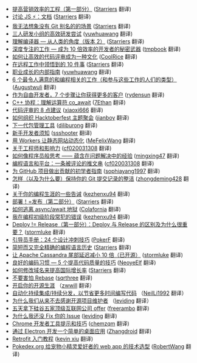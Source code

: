 * [提高营销效率的工程（第一部分）](https://juejin.im/post/5c403b5ce51d452c8e6d3dc4) ([Starriers](https://github.com/Starriers) 翻译)
* [讨论 JS ⚡：文档](https://juejin.im/post/5c4039bbe51d4551733494a6) ([Starriers](https://github.com/Starriers) 翻译)
* [我无法想象没有 Git 别名的的场景](https://juejin.im/post/5c207bd4e51d452b7b032cf6) ([Starriers](https://github.com/Starriers) 翻译)
* [三人研发小组的高效研发尝试](https://juejin.im/post/5c19d1846fb9a049f06a33fc) ([yuwhuawang](https://github.com/yuwhuawang) 翻译)
* [理解编译器 — 从人类的角度（版本 2）](https://juejin.im/post/5c10b2f6e51d452ad958631f) ([Starriers](https://github.com/Starriers) 翻译)
* [深度专注的工作 — 成为 10 倍效率的开发者的秘密武器](https://juejin.im/post/5bffb3f5f265da613a53bd4b) ([tmpbook](https://github.com/tmpbook) 翻译)
* [如何让高效的代码评审成为一种文化](https://juejin.im/post/5bfc9ff9e51d454b6c371f5d) ([CoolRice](https://github.com/CoolRice) 翻译)
* [在远程工作中领悟到的 10 件事](https://juejin.im/post/5bf7a79f51882511a8528cf0) ([Starriers](https://github.com/Starriers) 翻译)
* [职业成长的内部指南](https://juejin.im/post/5bd722a65188252dd11662af) ([yuwhuawang](https://github.com/yuwhuawang) 翻译)
* [6 个最令人满意的和编程相关的工作（和参与这些工作的人们的类型）](https://juejin.im/post/5be271f0e51d450556196864) ([Augustwuli](https://github.com/Augustwuli) 翻译)
* [作为自由开发者，7 个步骤让你获得更多的客户](https://juejin.im/post/5bd660c26fb9a05ce576e9b7) ([rydensun](https://github.com/rydensun) 翻译)
* [C++ 协程：理解运算符 co_await](https://juejin.im/post/5bee59a1e51d4545453dc558) ([7Ethan](https://github.com/7Ethan) 翻译)
* [代码评审的 8 点建议](https://juejin.im/post/5bd1e6696fb9a05d096597c6) ([xiaoxi666](https://github.com/xiaoxi666) 翻译)
* [如何组织 Hacktoberfest 主题聚会](https://juejin.im/post/5bbc150be51d450e6867be7a) ([jianboy](https://github.com/jianboy) 翻译)
* [下一代包管理工具](https://juejin.im/post/5ba9830fe51d450e4d2fe208) ([diliburong](https://github.com/diliburong) 翻译)
* [新手开发者须知](https://juejin.im/post/5bade6a76fb9a05d32515cf0) ([ssshooter](https://github.com/ssshooter) 翻译)
* [用 Workers 让静态网站动态化](https://juejin.im/post/5b95c5375188255c6e70422a) ([MeFelixWang](https://github.com/MeFelixWang) 翻译)
* [关于工程师和影响力](https://juejin.im/post/5b8f9a96f265da0ab33125b0) ([cf020031308](https://github.com/cf020031308) 翻译)
* [如何像程序员般思考 —— 蕴含在问题解决中的经验](https://juejin.im/post/5b76839ae51d4566491c24bb) ([mingxing47](https://github.com/mingxing47) 翻译)
* [编程语言和平台：一条被评论的推文串](https://juejin.im/post/5b4c2b75e51d45195b336d57) ([cf020031308](https://github.com/cf020031308) 翻译)
* [为 GitHub 项目做出贡献的初学者指南](https://juejin.im/entry/5b2e58ba6fb9a00e4966ee4b) ([sophiayang1997](https://github.com/sophiayang1997) 翻译)
* [怎样（以及为什么要）保持你的 Git 提交记录的整洁](https://juejin.im/post/5b29060ee51d4558cd2adac0) ([zhongdeming428](https://github.com/zhongdeming428) 翻译)
* [关于你的编程生涯的一些告诫](https://juejin.im/post/5b0256e36fb9a07aa767f5b4) ([kezhenxu94](https://github.com/kezhenxu94) 翻译)
* [部署！=发布（第二部分）](https://juejin.im/post/5b00d2fa6fb9a07a9a1120e9) ([Starriers](https://github.com/Starriers) 翻译)
* [如何逃离 async/await 地狱](https://juejin.im/post/5aefbb48f265da0b9b073c40) ([Colafornia](https://github.com/Colafornia) 翻译)
* [我在编程初级阶段常犯的错误](https://juejin.im/post/5ae97af6f265da0ba062f797) ([kezhenxu94](https://github.com/kezhenxu94) 翻译)
* [Deploy != Release（第一部分）：Deploy 与 Release 的区别及为什么很重要？](https://juejin.im/post/5ad80983f265da505c3c1b3a) ([stormluke](https://github.com/stormluke) 翻译)
* [引导员手册：24 个设计冲刺技巧](https://juejin.im/post/5ae3254d6fb9a07abc29a741) ([PokerF](https://github.com/PokerF) 翻译)
* [简短而又完全精确的编程语言历史](https://juejin.im/post/5ac1b8a25188255c637b1cd5) ([Starriers](https://github.com/Starriers) 翻译)
* [让 Apache Cassandra 尾部延迟减小 10 倍（已开源）](https://juejin.im/post/5ac31083f265da239a5fff0c) ([stormluke](https://github.com/stormluke) 翻译)
* [良好的编码习惯 — 5 个提高代码质量的技巧](https://juejin.im/post/5abc584251882555867f7f1e) ([NeoyeElf](https://github.com/NeoyeElf) 翻译)
* [如何修改域名来提高国际增长率](https://juejin.im/post/5aaf0542f265da239530c653) ([Starriers](https://github.com/Starriers) 翻译)
* [不要害怕 Rebase](https://juejin.im/post/5ab1bdbe518825556e5df5f8) ([sqrthree](https://github.com/sqrthree) 翻译)
* [开启你的开源生涯](https://juejin.im/post/5a5c029d51882573432d21ff) （[zwwill](https://github.com/zwwill) 翻译）
* [自动化持续集成/持续分发，以节省更多时间编写代码](https://juejin.im/post/5a44aab86fb9a044ff31c418) （[NeilLi1992](https://github.com/NeilLi1992) 翻译）
* [为什么我们从来不去感谢开源项目维护者](https://juejin.im/post/5a40c20b518825696f7e3c23) （[leviding](https://github.com/leviding) 翻译）
* [五天拿下硅谷五家顶级互联网公司 offer](https://juejin.im/post/5a1247d26fb9a0452a3bec33) ([freerambo](https://github.com/freerambo) 翻译)
* [为什么我还没 Fix 你的 Issue](https://juejin.im/post/59950fd9f265da248535b46d?utm_source=gold-miner&utm_medium=readme&utm_campaign=github) ([leviding](https://github.com/leviding) 翻译)
* [Chrome 开发者工具提示和技巧](http://gold.xitu.io/entry/56d56f4dc4c971005193ecec?utm_source=gold-miner&utm_medium=readme&utm_campaign=github) ([chemzqm](https://github.com/chemzqm) 翻译)
* [通过 Electron 开发一个简单的桌面应用](http://gold.xitu.io/entry/56aae5e4a633bd0257ae4ab8?utm_source=gold-miner&utm_medium=readme&utm_campaign=github) ([Zhangdroid](https://github.com/Zhangdroid) 翻译)
* [Retrofit 入门教程](http://gold.xitu.io/entry/56cc4085128fe100580dd0ca?utm_source=gold-miner&utm_medium=readme&utm_campaign=github) ([kevin xiu](https://github.com/xiuweikang) 翻译)
* [Pokedex.org 给宠物小精灵爱好者的 web app 的技术选型](http://gold.xitu.io/entry/56cebb8edf0eea79dc7c1ff0?utm_source=gold-miner&utm_medium=readme&utm_campaign=github) ([RobertWang](https://github.com/RobertWang) 翻译)
